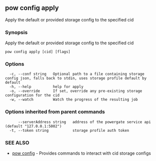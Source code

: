 ## pow config apply

Apply the default or provided storage config to the specified cid

### Synopsis

Apply the default or provided storage config to the specified cid

```
pow config apply [cid] [flags]
```

### Options

```
  -c, --conf string   Optional path to a file containing storage config json, falls back to stdin, uses storage profile default by default
  -h, --help          help for apply
  -o, --override      If set, override any pre-existing storage configuration for the cid
  -w, --watch         Watch the progress of the resulting job
```

### Options inherited from parent commands

```
      --serverAddress string   address of the powergate service api (default "127.0.0.1:5002")
  -t, --token string           storage profile auth token
```

### SEE ALSO

* [pow config](pow_config.md)	 - Provides commands to interact with cid storage configs

